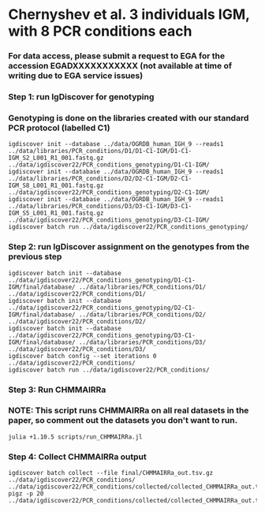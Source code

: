 # Chernyshev et al. 3 individuals IGM, with 8 PCR conditions each

### For data access, please submit a request to EGA for the accession EGADXXXXXXXXXXX (not available at time of writing due to EGA service issues)

### Step 1: run IgDiscover for genotyping
### Genotyping is done on the libraries created with our standard PCR protocol (labelled C1)
```
igdiscover init --database ../data/OGRDB_human_IGH_9 --reads1 ../data/libraries/PCR_conditions/D1/D1-C1-IGM/D1-C1-IGM_S2_L001_R1_001.fastq.gz ../data/igdiscover22/PCR_conditions_genotyping/D1-C1-IGM/
igdiscover init --database ../data/OGRDB_human_IGH_9 --reads1 ../data/libraries/PCR_conditions/D2/D2-C1-IGM/D2-C1-IGM_S8_L001_R1_001.fastq.gz ../data/igdiscover22/PCR_conditions_genotyping/D2-C1-IGM/
igdiscover init --database ../data/OGRDB_human_IGH_9 --reads1 ../data/libraries/PCR_conditions/D3/D3-C1-IGM/D3-C1-IGM_S5_L001_R1_001.fastq.gz ../data/igdiscover22/PCR_conditions_genotyping/D3-C1-IGM/
igdiscover batch run ../data/igdiscover22/PCR_conditions_genotyping/
```

### Step 2: run IgDiscover assignment on the genotypes from the previous step
```
igdiscover batch init --database ../data/igdiscover22/PCR_conditions_genotyping/D1-C1-IGM/final/database/ ../data/libraries/PCR_conditions/D1/ ../data/igdiscover22/PCR_conditions/D1/
igdiscover batch init --database ../data/igdiscover22/PCR_conditions_genotyping/D2-C1-IGM/final/database/ ../data/libraries/PCR_conditions/D2/ ../data/igdiscover22/PCR_conditions/D2/
igdiscover batch init --database ../data/igdiscover22/PCR_conditions_genotyping/D3-C1-IGM/final/database/ ../data/libraries/PCR_conditions/D3/ ../data/igdiscover22/PCR_conditions/D3/
igdiscover batch config --set iterations 0 ../data/igdiscover22/PCR_conditions/
igdiscover batch run ../data/igdiscover22/PCR_conditions/
```

### Step 3: Run CHMMAIRRa
### NOTE: This script runs CHMMAIRRa on all real datasets in the paper, so comment out the datasets you don't want to run.
```
julia +1.10.5 scripts/run_CHMMAIRRa.jl
```

### Step 4: Collect CHMMAIRRa output
```
igdiscover batch collect --file final/CHMMAIRRa_out.tsv.gz ../data/igdiscover22/PCR_conditions/ ../data/igdiscover22/PCR_conditions/collected/collected_CHMMAIRRa_out.tsv
pigz -p 20 ../data/igdiscover22/PCR_conditions/collected/collected_CHMMAIRRa_out.tsv
```